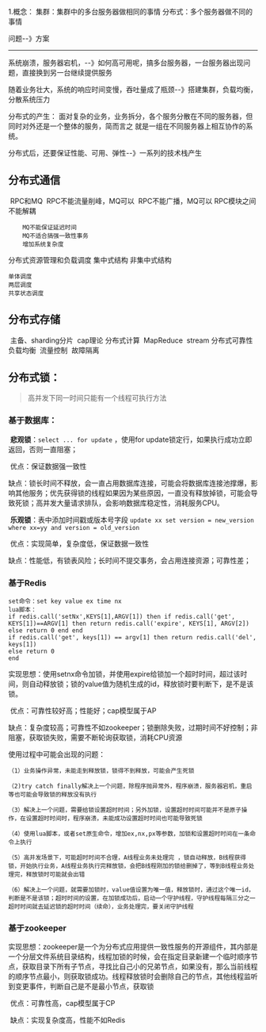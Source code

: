 1.概念：
集群：集群中的多台服务器做相同的事情
分布式：多个服务器做不同的事情

问题--》方案

---
系统崩溃，服务器宕机，--》如何高可用呢，搞多台服务器，一台服务器出现问题，直接换到另一台继续提供服务

随着业务壮大，系统的响应时间变慢，吞吐量成了瓶颈--》搭建集群，负载均衡，分散系统压力

分布式的产生：
面对复杂的业务，业务拆分，各个服务分散在不同的服务器，但同时对外还是一个整体的服务，简而言之 就是一组在不同服务器上相互协作的系统。

分布式后，还要保证性能、可用、弹性--》一系列的技术栈产生

## 分布式通信

​	RPC和MQ
​		RPC不能流量削峰，MQ可以
​		RPC不能广播，MQ可以
​		RPC模块之间不能解耦

		MQ不能保证延迟时间
		MQ不适合搞强一致性事务
		增加系统复杂度

分布式资源管理和负载调度
	集中式结构
	非集中式结构

	单体调度
	两层调度
	共享状态调度

## 分布式存储

​	主备、sharding分片
​	cap理论
分布式计算
​	MapReduce
​	stream
分布式可靠性
​	负载均衡
​	流量控制
​	故障隔离

## 分布式锁：

> 高并发下同一时间只能有一个线程可执行方法

### 基于数据库：

​	**悲观锁**：`select ... for update` ，使用for update锁定行，如果执行成功立即返回，否则一直阻塞；

​		优点：保证数据强一致性

​		缺点：锁长时间不释放，会一直占用数据库连接，可能会将数据库连接池撑爆，影响其他服务；优先获得锁的线程如果因为某些原因，一直没有释放掉锁，可能会导致死锁；高并发大量请求排队，会影响数据库稳定性，消耗服务CPU。

​	**乐观锁**：表中添加时间戳或版本号字段 `update xx set version = new_version where xx=yy and version = old_version`

​		优点：实现简单，复杂度低，保证数据一致性

​		缺点：性能低，有锁表风险；长时间不提交事务，会占用连接资源；可靠性差； 

### 基于Redis

	set命令：set key value ex time nx
	lua脚本：
	if redis.call('setNx',KEYS[1],ARGV[1]) then if redis.call('get', KEYS[1])==ARGV[1] then return redis.call('expire', KEYS[1], ARGV[2]) else return 0 end end
	if redis.call('get', keys[1]) == argv[1] then return redis.call('del', keys[1]) 
	else return 0 
	end 
​	实现思想：使用setnx命令加锁，并使用expire给锁加一个超时时间，超过该时间，则自动释放锁；锁的value值为随机生成的id，释放锁时要判断下，是不是该锁。

​	优点：可靠性较好高；性能好；cap模型属于AP

​	缺点：复杂度较高；可靠性不如zookeeper；锁删除失败，过期时间不好控制；非阻塞，获取锁失败，需要不断轮询获取锁，消耗CPU资源

使用过程中可能会出现的问题：

```
（1）业务操作异常，未能走到释放锁，锁得不到释放，可能会产生死锁

（2)try catch finally解决上一个问题，除程序抛异常外，程序崩溃，服务器宕机，重启等也可能会导致锁的释放没有执行

（3）解决上一个问题，需要给锁设置超时时间；另外加锁，设置超时时间可能并不是原子操作，在设置超时时间时，程序崩溃，未能成功设置超时时间也可能导致死锁

（4）使用lua脚本，或者set原生命令，增加ex,nx,px等参数，加锁和设置超时时间在一条命令上执行

（5）高并发场景下，可能超时时间不合理，A线程业务未处理完 ，锁自动释放，B线程获得锁，开始执行业务，A线程业务执行完释放锁，会把B线程刚加的锁给删掉了，等到B线程业务处理完，释放锁时可能就会出错

（6）解决上一个问题，就需要加锁时，value值设置为唯一值，释放锁时，通过这个唯一id，判断是不是该锁；超时时间的设置，在加锁成功后，启动一个守护线程，守护线程每隔三分之一超时时间就去延迟锁的超时时间（续命），业务处理完，要关闭守护线程

```

### 基于zookeeper

​	实现思想：zookeeper是一个为分布式应用提供一致性服务的开源组件，其内部是一个分层文件系统目录结构，线程加锁的时候，会在指定目录新建一个临时顺序节点，获取目录下所有子节点，寻找比自己小的兄弟节点，如果没有，那么当前线程的顺序节点最小，则获取锁成功。线程释放锁时会删除自己的节点，其他线程监听到变更事件，判断自己是不是最小节点，获取锁

​	优点：可靠性高，cap模型属于CP

​	缺点：实现复杂度高，性能不如Redis